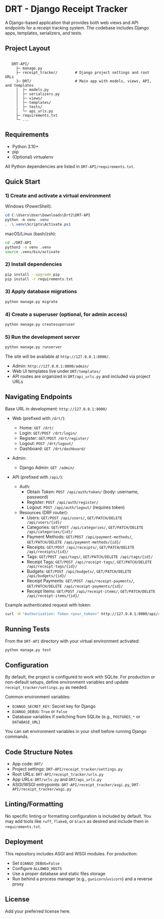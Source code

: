 # DRT - Django Receipt Tracker

A Django-based application that provides both web views and API endpoints for a receipt tracking system. The codebase includes Django apps, templates, serializers, and tests.

## Project Layout

```

   DRT-API/
     ├─ manage.py
     ├─ receipt_tracker/        # Django project settings and root URLs
     ├─ DRT/                    # Main app with models, views, API, and templates
     │  ├─ models.py
     │  ├─ serializers.py
     │  ├─ views/
     │  ├─ templates/
     │  ├─ tests/
     │  └─ api_urls.py
     ├─ requirements.txt
     └─ ...
```

## Requirements

- Python 3.10+
- pip
- (Optional) virtualenv

All Python dependencies are listed in `DRT-API/requirements.txt`.

## Quick Start

### 1) Create and activate a virtual environment

Windows (PowerShell):
```powershell
cd C:\Users\User\Downloads\Drt2\DRT-API
python -m venv .venv
. .\.venv\Scripts\Activate.ps1
```

macOS/Linux (bash/zsh):
```bash
cd ./DRT-API
python3 -m venv .venv
source .venv/bin/activate
```

### 2) Install dependencies
```bash
pip install --upgrade pip
pip install -r requirements.txt
```

### 3) Apply database migrations
```bash
python manage.py migrate
```

### 4) Create a superuser (optional, for admin access)
```bash
python manage.py createsuperuser
```

### 5) Run the development server
```bash
python manage.py runserver
```

The site will be available at `http://127.0.0.1:8000/`.

- Admin: `http://127.0.0.1:8000/admin/`
- Web UI templates live under `DRT/templates/`
- API routes are organized in `DRT/api_urls.py` and included via project URLs

## Navigating Endpoints

Base URL in development: `http://127.0.0.1:8000/`

- Web (prefixed with `/drt/`):
  - Home: `GET /drt/`
  - Login: `GET/POST /drt/login/`
  - Register: `GET/POST /drt/register/`
  - Logout: `POST /drt/logout/`
  - Dashboard: `GET /drt/dashboard/`

- Admin:
  - Django Admin: `GET /admin/`

- API (prefixed with `/api/`):
  - Auth:
    - Obtain Token: `POST /api/auth/token/` (body: username, password)
    - Register: `POST /api/auth/register/`
    - Logout: `POST /api/auth/logout/` (requires token)
  - Resources (DRF router):
    - Users: `GET/POST /api/users/`, `GET/PATCH/DELETE /api/users/{id}/`
    - Categories: `GET/POST /api/categories/`, `GET/PATCH/DELETE /api/categories/{id}/`
    - Payment Methods: `GET/POST /api/payment-methods/`, `GET/PATCH/DELETE /api/payment-methods/{id}/`
    - Receipts: `GET/POST /api/receipts/`, `GET/PATCH/DELETE /api/receipts/{id}/`
    - Tags: `GET/POST /api/tags/`, `GET/PATCH/DELETE /api/tags/{id}/`
    - Receipt Tags: `GET/POST /api/receipt-tags/`, `GET/PATCH/DELETE /api/receipt-tags/{id}/`
    - Budgets: `GET/POST /api/budgets/`, `GET/PATCH/DELETE /api/budgets/{id}/`
    - Receipt Payments: `GET/POST /api/receipt-payments/`, `GET/PATCH/DELETE /api/receipt-payments/{id}/`
    - Receipt Items: `GET/POST /api/receipt-items/`, `GET/PATCH/DELETE /api/receipt-items/{id}/`

Example authenticated request with token:

```bash
curl -H "Authorization: Token <your_token>" http://127.0.0.1:8000/api/receipts/
```

## Running Tests

From the `DRT-API` directory with your virtual environment activated:
```bash
python manage.py test
```

## Configuration

By default, the project is configured to work with SQLite. For production or non-default setups, define environment variables and update `receipt_tracker/settings.py` as needed.

Common environment variables:
- `DJANGO_SECRET_KEY`: Secret key for Django
- `DJANGO_DEBUG`: `True` or `False`
- Database variables if switching from SQLite (e.g., `POSTGRES_*` or `DATABASE_URL`)

You can set environment variables in your shell before running Django commands.

## Code Structure Notes

- App code: `DRT/`
- Project settings: `DRT-API/receipt_tracker/settings.py`
- Root URLs: `DRT-API/receipt_tracker/urls.py`
- App URLs: `DRT/urls.py` and `DRT/api_urls.py`
- ASGI/WSGI entrypoints: `DRT-API/receipt_tracker/asgi.py`, `DRT-API/receipt_tracker/wsgi.py`

## Linting/Formatting

No specific linting or formatting configuration is included by default. You may add tools like `ruff`, `flake8`, or `black` as desired and include them in `requirements.txt`.

## Deployment

This repository includes ASGI and WSGI modules. For production:
- Set `DJANGO_DEBUG=False`
- Configure `ALLOWED_HOSTS`
- Use a proper database and static files storage
- Run behind a process manager (e.g., `gunicorn`/`uvicorn`) and a reverse proxy

## License

Add your preferred license here.
